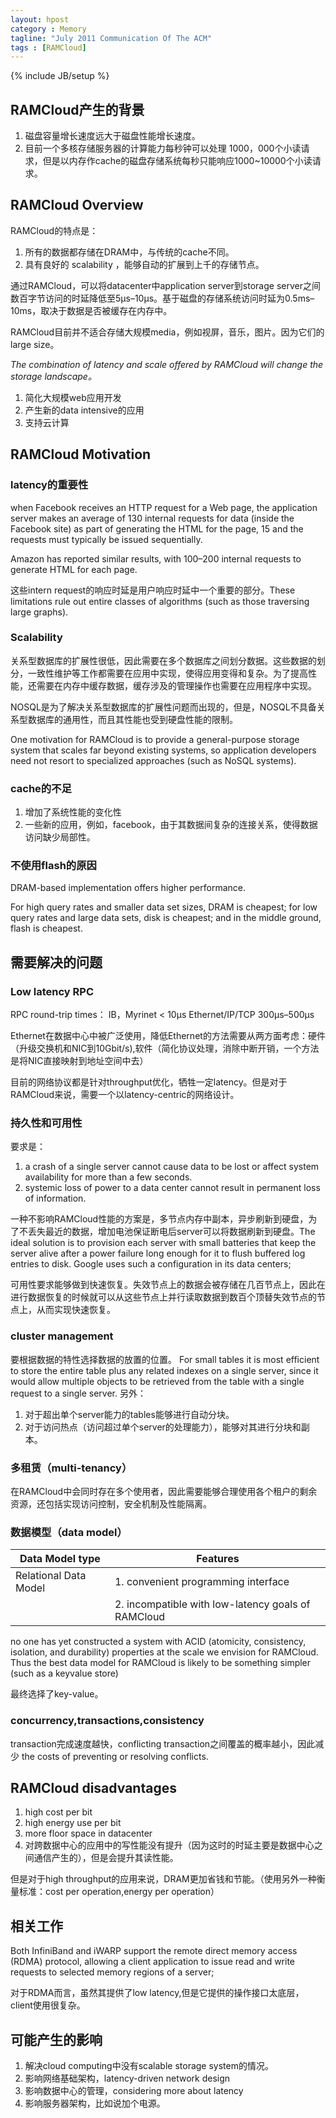 ```yaml
---
layout: hpost
category : Memory
tagline: "July 2011 Communication Of The ACM"
tags : [RAMCloud]
---
```

{% include JB/setup %}

## RAMCloud产生的背景
1. 磁盘容量增长速度远大于磁盘性能增长速度。
2. 目前一个多核存储服务器的计算能力每秒钟可以处理 1000，000个小读请求，但是以内存作cache的磁盘存储系统每秒只能响应1000~10000个小读请求。

## RAMCloud Overview
RAMCloud的特点是：
1. 所有的数据都存储在DRAM中，与传统的cache不同。
2. 具有良好的 scalability ，能够自动的扩展到上千的存储节点。

通过RAMCloud，可以将datacenter中application server到storage server之间数百字节访问的时延降低至5μs–10μs。基于磁盘的存储系统访问时延为0.5ms–10ms，取决于数据是否被缓存在内存中。

RAMCloud目前并不适合存储大规模media，例如视屏，音乐，图片。因为它们的large size。

_The combination of latency and scale offered by RAMCloud will change the storage landscape。_
1. 简化大规模web应用开发
2. 产生新的data intensive的应用
3. 支持云计算

## RAMCloud Motivation
### latency的重要性
when Facebook receives an HTTP request for a Web page, the application server makes an average of 130 internal requests for data (inside the Facebook site) as part of generating the HTML for the page, 15 and the requests must typically be issued sequentially.

Amazon has reported similar results, with 100–200 internal requests to generate HTML for each page.

这些intern request的响应时延是用户响应时延中一个重要的部分。These limitations rule out entire classes of algorithms (such as those traversing large graphs).

### Scalability
关系型数据库的扩展性很低，因此需要在多个数据库之间划分数据。这些数据的划分，一致性维护等工作都需要在应用中实现，使得应用变得和复杂。为了提高性能，还需要在内存中缓存数据，缓存涉及的管理操作也需要在应用程序中实现。

NOSQL是为了解决关系型数据库的扩展性问题而出现的，但是，NOSQL不具备关系型数据库的通用性，而且其性能也受到硬盘性能的限制。

One motivation for RAMCloud is to provide a general-purpose storage system that scales far beyond existing systems, so application developers need not resort to specialized approaches (such as NoSQL systems).

### cache的不足
1. 增加了系统性能的变化性
2. 一些新的应用，例如，facebook，由于其数据间复杂的连接关系，使得数据访问缺少局部性。

### 不使用flash的原因
DRAM-based implementation offers higher performance.

 For  high  query rates and smaller data set sizes, DRAM is cheapest; for low query rates and large data sets, disk is cheapest; and in the middle ground, flash is cheapest.

## 需要解决的问题
### Low latency RPC
RPC round-trip times：
IB，Myrinet < 10μs
Ethernet/IP/TCP 300μs–500μs

Ethernet在数据中心中被广泛使用，降低Ethernet的方法需要从两方面考虑：硬件（升级交换机和NIC到10Gbit/s),软件（简化协议处理，消除中断开销，一个方法是将NIC直接映射到地址空间中去）

目前的网络协议都是针对throughput优化，牺牲一定latency。但是对于RAMCloud来说，需要一个以latency-centric的网络设计。

### 持久性和可用性
要求是：
1. a crash of a single server cannot cause data to be lost or affect system availability for more than a few seconds.
2. systemic loss of power to a data center cannot result in permanent loss of information.

一种不影响RAMCloud性能的方案是，多节点内存中副本，异步刷新到硬盘，为了不丢失最近的数据，增加电池保证断电后server可以将数据刷新到硬盘。The ideal solution is to provision each server with small batteries that keep the server alive after a power failure long enough for it to flush buffered log entries to disk. Google uses such a configuration in its data centers;

可用性要求能够做到快速恢复。失效节点上的数据会被存储在几百节点上，因此在进行数据恢复的时候就可以从这些节点上并行读取数据到数百个顶替失效节点的节点上，从而实现快速恢复。

### cluster management
要根据数据的特性选择数据的放置的位置。
For small tables it is most efficient to store the entire table plus any related indexes on a single server, since it would allow multiple objects to be retrieved from the table with a single request to a single server.
另外：
1. 对于超出单个server能力的tables能够进行自动分块。
2. 对于访问热点（访问超过单个server的处理能力），能够对其进行分块和副本。

### 多租赁（multi-tenancy）
在RAMCloud中会同时存在多个使用者，因此需要能够合理使用各个租户的剩余资源，还包括实现访问控制，安全机制及性能隔离。

### 数据模型（data model）

| Data Model type       | Features                                           |
|-----------------------|----------------------------------------------------|
| Relational Data Model | 1. convenient programming interface                |
|                       | 2. incompatible with low-latency goals of RAMCloud |

 no one has yet constructed a system with ACID (atomicity, consistency, isolation, and durability) properties at the scale we envision for RAMCloud. Thus the best data model for RAMCloud is likely to be something simpler (such as a keyvalue store)

最终选择了key-value。

### concurrency,transactions,consistency
transaction完成速度越快，conflicting transaction之间覆盖的概率越小，因此减少 the costs of preventing or resolving conflicts.

## RAMCloud disadvantages
1. high cost per bit
2. high energy use per bit
3. more floor space in datacenter
4. 对跨数据中心的应用中的写性能没有提升（因为这时的时延主要是数据中心之间通信产生的），但是会提升其读性能。

但是对于high throughput的应用来说，DRAM更加省钱和节能。（使用另外一种衡量标准：cost per operation,energy per operation）

## 相关工作
Both InfiniBand and iWARP support the remote direct memory access (RDMA) protocol, allowing a client application to issue read and write requests to selected memory regions of a server;

对于RDMA而言，虽然其提供了low latency,但是它提供的操作接口太底层，client使用很复杂。

## 可能产生的影响
1. 解决cloud computing中没有scalable storage system的情况。
2. 影响网络基础架构，latency-driven network design
3. 影响数据中心的管理，considering more about latency
4. 影响服务器架构，比如说加个电源。
